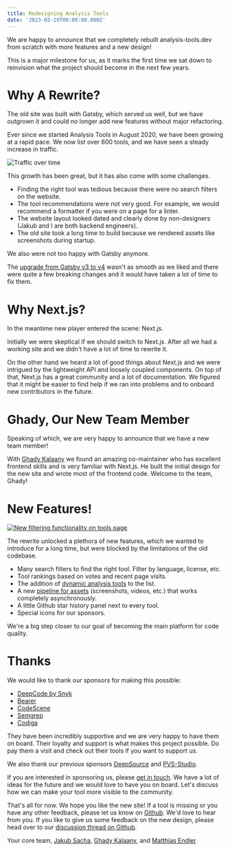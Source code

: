 ```yaml
---
title: Redesigning Analysis Tools
date: '2023-03-29T00:00:00.000Z'
---
```


We are happy to announce that we completely rebuilt analysis-tools.dev from
scratch with more features and a new design!

This is a major milestone for us, as it marks the first time we sat down to
reinvision what the project should become in the next few years.

# Why A Rewrite?

The old site was built with Gatsby, which served us well, but we have outgrown
it and could no longer add new features without major refactoring.

Ever since we started Analysis Tools in August 2020, we have been growing at a rapid pace.
We now list over 600 tools, and we have seen a steady increase in traffic.

![Traffic over time](/assets/images/blog/traffic.png)

This growth has been great, but it has also come with some challenges.

-   Finding the right tool was tedious because there were no search filters on
    the website.
-   The tool recommendations were not very good. For example, we would recommend a
    formatter if you were on a page for a linter.
-   The website layout looked dated and clearly done by non-designers (Jakub and
    I are both backend engineers).
-   The old site took a long time to build because we rendered assets like
    screenshots during startup.

We also were not too happy with Gatsby anymore.

The [upgrade from Gatsby v3 to
v4](https://www.gatsbyjs.com/docs/reference/release-notes/migrating-from-v3-to-v4/)
wasn't as smooth as we liked and there were quite a few breaking changes and it
would have taken a lot of time to fix them.

# Why Next.js?

In the meantime new player entered the scene: Next.js.

Initially we were skeptical if we should switch to Next.js.
After all we had a working site and we didn't have a lot of time to rewrite it.

On the other hand we heard a lot of good things about Next.js and we were
intrigued by the lightweight API and loosely coupled components. On top of that,
Next.js has a great community and a lot of documentation. We figured that it
might be easier to find help if we ran into problems and to onboard new
contributors in the future.

# Ghady, Our New Team Member

Speaking of which, we are very happy to announce that we have a new team member!

With [Ghady Kalaany](https://github.com/Ghadyk) we found an amazing
co-maintainer who has excellent frontend skills and is very familiar with
Next.js. He built the initial design for the new site and wrote most of the
frontend code. Welcome to the team, Ghady!

# New Features!

[![New filtering functionality on tools page](/assets/images/blog/tools.gif)](/tools)

The rewrite unlocked a plethora of new features, which we wanted to introduce for a
long time, but were blocked by the limitations of the old codebase.

-   Many search filters to find the right tool. Filter by language, license, etc.
-   Tool rankings based on votes and recent page visits.
-   The addition of [dynamic analysis
    tools](https://github.com/analysis-tools-dev/dynamic-analysis) to the list.
-   A new [pipeline for
    assets](https://github.com/analysis-tools-dev/assets/actions) (screenshots,
    videos, etc.) that works completely asynchronously.
-   A little Github star history panel next to every tool.
-   Special icons for our sponsors.

We're a big step closer to our goal of becoming the main platform for code
quality.

# Thanks

We would like to thank our sponsors for making this possible:

-   [DeepCode by Snyk](https://www.deepcode.ai/)
-   [Bearer](https://www.bearer.com/)
-   [CodeScene](https://codescene.io/)
-   [Semgrep](https://semgrep.dev/)
-   [Codiga](https://codiga.io/)

They have been incredibly supportive and we are very happy to have them on
board. Their loyalty and support is what makes this project possible.
Do pay them a visit and check out their tools if you want to support us.

We also thank our previous sponsors [DeepSource](https://deepsource.io/)
and [PVS-Studio](https://www.viva64.com/en/pvs-studio/).

If you are interested in sponsoring us, please [get in touch](/sponsors/).
We have a lot of ideas for the future and we would love to have you on board.
Let's discuss how we can make your tool more visible to the community.

That's all for now. We hope you like the new site! If a tool is missing or you
have any other feedback, please let us know on
[Github](https://github.com/analysis-tools-dev/static-analysis). We'd love to
hear from you.
If you like to give us some feedback on the new design, please head over to
our [discussion thread on Github](https://github.com/analysis-tools-dev/website-comments/discussions/16).

Your core team,
[Jakub Sacha](https://github.com/jakubsacha), [Ghady Kalaany](https://github.com/Ghadyk), and [Matthias Endler](https://github.com/mre)
